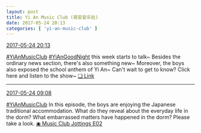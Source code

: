 ```yaml
---
layout: post
title: Yi An Music Club (易安音乐社)
date: 2017-05-24 20:13
categories: [ 'yi-an-music-club' ]
---
```


<div class="weibo-info">
  <a href="http://weibo.com/6094546964/F4CMMbLAa">2017-05-24 20:13</a>
</div>

[#YiAnMusicClub](http://weibo.com/p/100808beae2e3e05b17b64f63ebedca39f19b2) [#YiAnGoodNight](http://weibo.com/p/10080892b104a59bff303ca883e7931b5b916e) this week starts to talk~ Besides the ordinary news section, there's also something new~ Moreover, the boys also exposed the school anthem of Yi An~ Can't wait to get to know? Click here and listen to the show~ [❏ Link](http://www.ximalaya.com/78339006/sound/38838748)

<!-- more -->

---

<div class="weibo-info">
  <a href="http://weibo.com/6094546964/F4yqRxczD">2017-05-24 09:08</a>
</div>

[#YiAnMusicClub](http://weibo.com/p/100808beae2e3e05b17b64f63ebedca39f19b2) In this episode, the boys are enjoying the Japanese traditional accommodation. What do they reveal about the everyday life in the dorm? What embarrassed matters have happened in the dorm? Please take a look. [◉ Music Club Jottings E02](http://www.bilibili.com/video/av10782308/)

